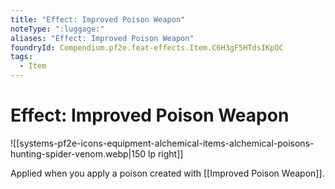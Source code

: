```yaml
---
title: "Effect: Improved Poison Weapon"
noteType: ":luggage:"
aliases: "Effect: Improved Poison Weapon"
foundryId: Compendium.pf2e.feat-effects.Item.C6H3gF5HTdsIKpOC
tags:
  - Item
---
```


# Effect: Improved Poison Weapon
![[systems-pf2e-icons-equipment-alchemical-items-alchemical-poisons-hunting-spider-venom.webp|150 lp right]]

Applied when you apply a poison created with [[Improved Poison Weapon]].
